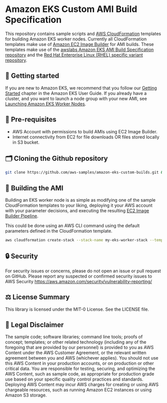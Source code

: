 # Amazon EKS Custom AMI Build Specification

This repository contains sample scripts and [AWS CloudFormation](https://aws.amazon.com/cloudformation/) templates for building Amazon EKS worker nodes. Currently all CloudFormation templates make use of [Amazon EC2 Image Builder](https://aws.amazon.com/image-builder/) for AMI builds. These templates make use of the [awslabs Amazon EKS AMI Build Specification repository](https://github.com/awslabs/amazon-eks-ami) and the [Red Hat Enterprise Linux (RHEL) specific variant repository](https://github.com/aws-samples/amazon-eks-ami-rhel).

## 🚀 Getting started

If you are new to Amazon EKS, we recommend that you follow our [Getting Started](https://docs.aws.amazon.com/eks/latest/userguide/getting-started.html) chapter in the Amazon EKS User Guide. If you already have a cluster, and you want to launch a node group with your new AMI, see [Launching Amazon EKS Worker Nodes](https://docs.aws.amazon.com/eks/latest/userguide/launch-workers.html).

## 🔢 Pre-requisites

* AWS Account with permissions to build AMIs using EC2 Image Builder.
* Internet connectivity from EC2 for file downloads OR files stored locally in S3 bucket.

## 🗂️ Cloning the Github repository
```bash
git clone https://github.com/aws-samples/amazon-eks-custom-builds.git && cd amazon-eks-custom-builds

```

## 👷 Building the AMI

Building an EKS worker node is as simple as modifying one of the sample CloudFormation templates to your liking, deploying it your AWS account with your parameter decisions, and executing the resulting [EC2 Image Builder Pipeline](https://docs.aws.amazon.com/imagebuilder/latest/userguide/how-image-builder-works.html).

This could be done using an AWS CLI command using the default parameters defined in the CloudFormation template.
```bash
aws cloudformation create-stack --stack-name my-eks-worker-stack --template-body file://path/to/your/template.yaml

```

## 🔒 Security

For security issues or concerns, please do not open an issue or pull request on GitHub. Please report any suspected or confirmed security issues to AWS Security https://aws.amazon.com/security/vulnerability-reporting/

## ⚖️ License Summary

This library is licensed under the MIT-0 License. See the LICENSE file.

## 📝 Legal Disclaimer

The sample code; software libraries; command line tools; proofs of concept; templates; or other related technology (including any of the foregoing that are provided by our personnel) is provided to you as AWS Content under the AWS Customer Agreement, or the relevant written agreement between you and AWS (whichever applies). You should not use this AWS Content in your production accounts, or on production or other critical data. You are responsible for testing, securing, and optimizing the AWS Content, such as sample code, as appropriate for production grade use based on your specific quality control practices and standards. Deploying AWS Content may incur AWS charges for creating or using AWS chargeable resources, such as running Amazon EC2 instances or using Amazon S3 storage.
